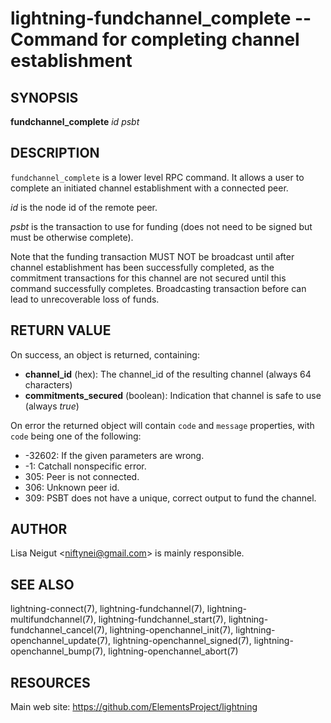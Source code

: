lightning-fundchannel\_complete -- Command for completing channel establishment
===============================================================================

SYNOPSIS
--------

**fundchannel\_complete** *id* *psbt*

DESCRIPTION
-----------

`fundchannel_complete` is a lower level RPC command. It allows a user to
complete an initiated channel establishment with a connected peer.

*id* is the node id of the remote peer.

*psbt* is the transaction to use for funding (does not need to be
signed but must be otherwise complete).

Note that the funding transaction MUST NOT be broadcast until after
channel establishment has been successfully completed, as the commitment
transactions for this channel are not secured until this command
successfully completes. Broadcasting transaction before can lead to
unrecoverable loss of funds.

RETURN VALUE
------------

[comment]: # (GENERATE-FROM-SCHEMA-START)
On success, an object is returned, containing:

- **channel\_id** (hex): The channel\_id of the resulting channel (always 64 characters)
- **commitments\_secured** (boolean): Indication that channel is safe to use (always *true*)

[comment]: # (GENERATE-FROM-SCHEMA-END)

On error the returned object will contain `code` and `message` properties,
with `code` being one of the following:

- -32602: If the given parameters are wrong.
- -1: Catchall nonspecific error.
- 305: Peer is not connected.
- 306: Unknown peer id.
- 309: PSBT does not have a unique, correct output to fund the channel.

AUTHOR
------

Lisa Neigut <<niftynei@gmail.com>> is mainly responsible.

SEE ALSO
--------

lightning-connect(7), lightning-fundchannel(7), lightning-multifundchannel(7),
lightning-fundchannel\_start(7), lightning-fundchannel\_cancel(7),
lightning-openchannel\_init(7), lightning-openchannel\_update(7),
lightning-openchannel\_signed(7), lightning-openchannel\_bump(7),
lightning-openchannel\_abort(7)

RESOURCES
---------

Main web site: <https://github.com/ElementsProject/lightning>

[comment]: # ( SHA256STAMP:68a03c118fd7851c8025f52f52393d108d26e1045e126cd194e7605867114b24)

